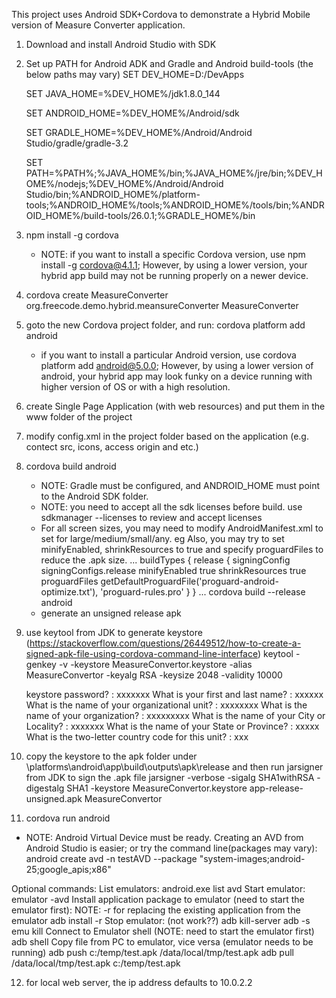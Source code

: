 This project uses Android SDK+Cordova to demonstrate a Hybrid Mobile version of Measure Converter application.

1. Download and install Android Studio with SDK
2. Set up PATH for Android ADK and Gradle and Android build-tools (the below paths may vary)
   SET DEV_HOME=D:/DevApps
   
   SET JAVA_HOME=%DEV_HOME%/jdk1.8.0_144
   
   SET ANDROID_HOME=%DEV_HOME%/Android/sdk
   
   SET GRADLE_HOME=%DEV_HOME%/Android/Android Studio/gradle/gradle-3.2
   
   SET PATH=%PATH%;%JAVA_HOME%/bin;%JAVA_HOME%/jre/bin;%DEV_HOME%/nodejs;%DEV_HOME%/Android/Android Studio/bin;%ANDROID_HOME%/platform-tools;%ANDROID_HOME%/tools;%ANDROID_HOME%/tools/bin;%ANDROID_HOME%/build-tools/26.0.1;%GRADLE_HOME%/bin
   
3. npm install -g cordova
   - NOTE: if you want to install a specific Cordova version, use npm install -g cordova@4.1.1; However, by using a lower version, your hybrid app build may not be running properly on a newer device.
4. cordova create MeasureConverter org.freecode.demo.hybrid.meansureConverter MeasureConverter
5. goto the new Cordova project folder, and run: cordova platform add android
   - if you want to install a particular Android version, use cordova platform add android@5.0.0; However, by using a lower version of android, your hybrid app may look funky on a device running with higher version of OS or with a high resolution.
6. create Single Page Application (with web resources) and put them in the www folder of the project
7. modify config.xml in the project folder based on the application (e.g. contect src, icons, access origin and etc.)
8. cordova build android
   - NOTE: Gradle must be configured, and ANDROID_HOME must point to the Android SDK folder.
   - NOTE: you need to accept all the sdk licenses before build. use sdkmanager --licenses to review and accept licenses
   - For all screen sizes, you may need to modify AndroidManifest.xml to set for large/medium/small/any.
     eg <supports-screens android:anyDensity="true" android:largeScreens="true" android:normalScreens="true" android:resizeable="true" android:smallScreens="true" android:xlargeScreens="true" />
   Also, you may try to set minifyEnabled, shrinkResources to true and specify proguardFiles to reduce the .apk size.
		...
		buildTypes {
            release {
                signingConfig signingConfigs.release
				minifyEnabled true
                shrinkResources true
				proguardFiles getDefaultProguardFile('proguard-android-optimize.txt'), 'proguard-rules.pro'
            }
        }
		...
   cordova build --release android
   - generate an unsigned release apk

9. use keytool from JDK to generate keystore (https://stackoverflow.com/questions/26449512/how-to-create-a-signed-apk-file-using-cordova-command-line-interface)
   keytool -genkey -v -keystore MeasureConvertor.keystore -alias MeasureConvertor -keyalg RSA -keysize 2048 -validity 10000

    keystore password? : xxxxxxx
    What is your first and last name? :  xxxxxx
    What is the name of your organizational unit? :  xxxxxxxx
    What is the name of your organization? :  xxxxxxxxx
    What is the name of your City or Locality? :  xxxxxxx
    What is the name of your State or Province? :  xxxxx
    What is the two-letter country code for this unit? :  xxx   

10. copy the keystore to the apk folder under <project>\platforms\android\app\build\outputs\apk\release and then run jarsigner from JDK to sign the .apk file
    jarsigner -verbose -sigalg SHA1withRSA -digestalg SHA1 -keystore MeasureConvertor.keystore app-release-unsigned.apk MeasureConvertor
	
11. cordova run android 
   - NOTE: Android Virtual Device must be ready. Creating an AVD from Android Studio is easier; or try the command line(packages may vary): android create avd -n testAVD --package "system-images;android-25;google_apis;x86"

Optional commands:
List emulators: 
	android.exe list avd
Start emulator:
	emulator -avd <emulator name>
Install application package to emulator (need to start the emulator first): NOTE: -r for replacing the existing application from the emulator
	adb install -r <package name.apk>
Stop emulator: (not work??)
	adb kill-server
	adb -s <emulator name> emu kill
Connect to Emulator shell (NOTE: need to start the emulator first)
    adb shell
Copy file from PC to emulator, vice versa (emulator needs to be running)
    adb push c:/temp/test.apk /data/local/tmp/test.apk
	adb pull /data/local/tmp/test.apk c:/temp/test.apk

12. for local web server, the ip address defaults to 10.0.2.2
